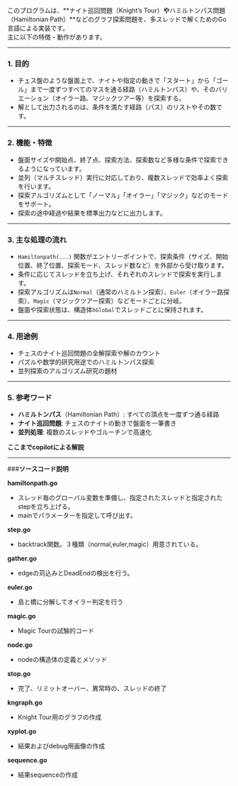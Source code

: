 このプログラムは、**ナイト巡回問題（Knight’s Tour）**や**ハミルトンパス問題（Hamiltonian Path）**などのグラフ探索問題を、多スレッドで解くためのGo言語による実装です。  
主に以下の特徴・動作があります。

---

### 1. **目的**
- チェス盤のような盤面上で、ナイトや指定の動きで「スタート」から「ゴール」まで一度ずつすべてのマスを通る経路（ハミルトンパス）や、そのバリエーション（オイラー路、マジックツアー等）を探索する。
- 解として出力されるのは、条件を満たす経路（パス）のリストやその数です。

---

### 2. **機能・特徴**
- 盤面サイズや開始点、終了点、探索方法、探索数など多様な条件で探索できるようになっています。
- 並列（マルチスレッド）実行に対応しており、複数スレッドで効率よく探索を行います。
- 探索アルゴリズムとして「ノーマル」「オイラー」「マジック」などのモードをサポート。
- 探索の途中経過や結果を標準出力などに出力します。

---

### 3. **主な処理の流れ**
- `Hamiltonpath(...)` 関数がエントリーポイントで、探索条件（サイズ、開始位置、終了位置、探索モード、スレッド数など）を外部から受け取ります。
- 条件に応じてスレッドを立ち上げ、それぞれのスレッドで探索を実行します。
- 探索アルゴリズムは`Normal`（通常のハミルトン探索）、`Euler`（オイラー路探索）、`Magic`（マジックツアー探索）などモードごとに分岐。
- 盤面や探索状態は、構造体`hGlobal`でスレッドごとに保持されます。

---

### 4. **用途例**
- チェスのナイト巡回問題の全解探索や解のカウント
- パズルや数学的研究用途でのハミルトンパス探索
- 並列探索のアルゴリズム研究の題材

---

### 5. **参考ワード**
- **ハミルトンパス**（Hamiltonian Path）: すべての頂点を一度ずつ通る経路
- **ナイト巡回問題**: チェスのナイトの動きで盤面を一筆書き
- **並列処理**: 複数のスレッドやゴルーチンで高速化


**ここまでcopilotによる解説**

---

###**ソースコード説明**

**hamiltonpath.go**

- スレッド毎のグローバル変数を準備し、指定されたスレッドと指定されたstepを立ち上げる。
- mainでパラメーターを指定して呼び出す。

**step.go**

- backtrack関数。３種類（normal,euler,magic）用意されている。
  
**gather.go**

- edgeの苅込みとDeadEndの検出を行う。

**euler.go**

- 島と橋に分解してオイラー判定を行う
  
**magic.go**

- Magic Tourの試験的コード

**node.go**

- nodeの構造体の定義とメソッド

**stop.go**

- 完了、リミットオーバー、異常時の、スレッドの終了

**kngraph.go**

- Knight Tour用のグラフの作成

**xyplot.go**

- 結果およびdebug用画像の作成

**sequence.go**

- 結果sequenceの作成

